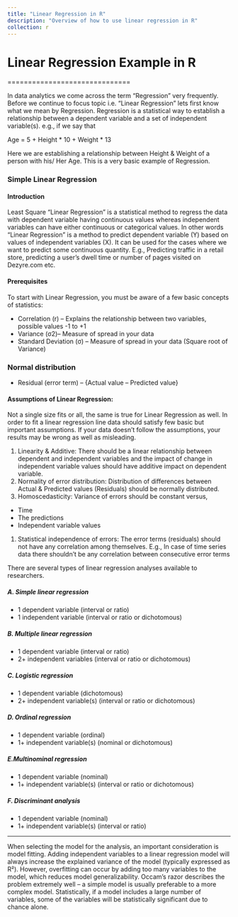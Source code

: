 ```yaml
---
title: "Linear Regression in R"
description: "Overview of how to use linear regression in R"
collection: r
---
```


# Linear Regression Example in R
==============================

In data analytics we come across the term “Regression” very frequently.
Before we continue to focus topic i.e. “Linear Regression” lets first
know what we mean by Regression. Regression is a statistical way to
establish a relationship between a dependent variable and a set of
independent variable(s). e.g., if we say that

Age = 5 + Height \* 10 + Weight \* 13

Here we are establishing a relationship between Height & Weight of a
person with his/ Her Age. This is a very basic example of Regression.

### Simple Linear Regression

#### Introduction

Least Square “Linear Regression” is a statistical method to regress the
data with dependent variable having continuous values whereas
independent variables can have either continuous or categorical values.
In other words “Linear Regression” is a method to predict dependent
variable (Y) based on values of independent variables (X). It can be
used for the cases where we want to predict some continuous quantity.
E.g., Predicting traffic in a retail store, predicting a user’s dwell
time or number of pages visited on Dezyre.com etc.

#### Prerequisites

To start with Linear Regression, you must be aware of a few basic
concepts of statistics:

-   Correlation (r) – Explains the relationship between two variables,
    possible values -1 to +1
-   Variance (σ2)– Measure of spread in your data
-   Standard Deviation (σ) – Measure of spread in your data (Square root
    of Variance)

### Normal distribution

-   Residual (error term) – {Actual value – Predicted value}

#### Assumptions of Linear Regression:

Not a single size fits or all, the same is true for Linear Regression
as well. In order to fit a linear regression line data should satisfy
few basic but important assumptions. If your data doesn’t follow the
assumptions, your results may be wrong as well as misleading.

1.  Linearity & Additive: There should be a linear relationship between
    dependent and independent variables and the impact of change in
    independent variable values should have additive impact on dependent
    variable.
2.  Normality of error distribution: Distribution of differences between
    Actual & Predicted values (Residuals) should be normally
    distributed.
3.  Homoscedasticity: Variance of errors should be constant versus,

-   Time
-   The predictions
-   Independent variable values

1.  Statistical independence of errors: The error terms (residuals)
    should not have any correlation among themselves. E.g., In case of
    time series data there shouldn’t be any correlation between
    consecutive error terms

There are several types of linear regression analyses available to
researchers.

##### A. Simple linear regression
- 1 dependent variable (interval or ratio)
- 1 independent variable (interval or ratio or dichotomous)

##### B. Multiple linear regression

-   1 dependent variable (interval or ratio)
-   2+ independent variables (interval or ratio or dichotomous)

##### C. Logistic regression

-   1 dependent variable (dichotomous)
-   2+ independent variable(s) (interval or ratio or dichotomous)

##### D. Ordinal regression

-   1 dependent variable (ordinal)
-   1+ independent variable(s) (nominal or dichotomous)

##### E.Multinominal regression

-   1 dependent variable (nominal)
-   1+ independent variable(s) (interval or ratio or dichotomous)

##### F. Discriminant analysis

-   1 dependent variable (nominal)
-   1+ independent variable(s) (interval or ratio)

------------------------------------------------------------------------

When selecting the model for the analysis, an important consideration is
model fitting. Adding independent variables to a linear regression model
will always increase the explained variance of the model (typically
expressed as R²). However, overfitting can occur by adding too many
variables to the model, which reduces model generalizability. Occam’s
razor describes the problem extremely well – a simple model is usually
preferable to a more complex model. Statistically, if a model includes a
large number of variables, some of the variables will be statistically
significant due to chance alone.
